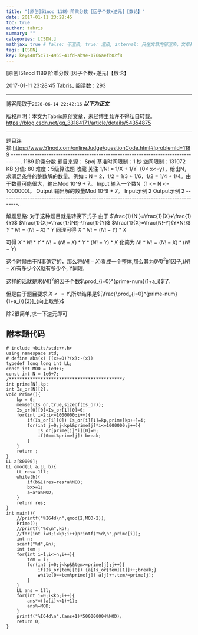 ```yaml
---
title: "[原创]51nod 1189 阶乘分数 [因子个数+逆元]【数论】"
date: 2017-01-11 23:28:45
toc: true
author: tabris
summary: ""
categories: [CSDN,]
mathjax: true # false: 不渲染, true: 渲染, internal: 只在文章内部渲染，文章列表中不渲染
tags: [CSDN]
key: key448f5c71-4955-41fd-ab9e-1766aefb02f8
---
```


[原创]51nod 1189 阶乘分数 [因子个数+逆元]【数论】

2017-01-11 23:28:45  [Tabris_](https://me.csdn.net/qq_33184171) 阅读数：293

---

博客爬取于`2020-06-14 22:42:16`
***以下为正文***

版权声明：本文为Tabris原创文章，未经博主允许不得私自转载。
https://blog.csdn.net/qq_33184171/article/details/54354875

<!-- more -->

---

题目连接:https://www.51nod.com/onlineJudge/questionCode.html#!problemId=1189
----------------------------------------------------------------------------------.
1189 阶乘分数
题目来源： Spoj
基准时间限制：1 秒 空间限制：131072 KB 分值: 80 难度：5级算法题 收藏  关注
1/N! = 1/X + 1/Y（0< x<=y），给出N，求满足条件的整数解的数量。例如：N = 2，1/2 = 1/3 + 1/6，1/2 = 1/4 + 1/4。由于数量可能很大，输出Mod 10^9 + 7。
Input
输入一个数N（1 <= N <= 1000000)。
Output
输出解的数量Mod 10^9 + 7。
Input示例
2
Output示例
2
-------------------------------------------------------------------------------------.

解题思路:
对于这种题目就是转换下式子
由于
$\frac{1}{N!}=\frac{1}{X}+\frac{1}{Y}$
$\frac{1}{X}=\frac{1}{N!}-\frac{1}{Y}$
$\frac{1}{X}=\frac{N!-Y}{Y*N!}$
$Y*N!=(N!-X)*Y$
同理可得
$X*N!=(N!-Y)*X$

可得
$X*N!*Y*N!=(N!-X)*Y*(N!-Y)*X$
化简为
$N!*N!=(N!-X)*(N!-Y)$

这个时候由于N事确定的，那么将$(N!-X)$看成一个整体,那么其为$(N!)^2$的因子,$(N!-X)$有多少个X就有多少个,
Y同理.

这样的话就是求$(N!)^2$的因子个数$\prod_{i=0}^{prime-num}(1+a_i)$了.

但是由于题目要求,$X<=Y$,所以结果是$[\frac{\prod_{i=0}^{prime-num}(1+a_i)}{2}]_{向上取整}$

除2很简单,求一下逆元即可


附本题代码
---------------------------------------
```
# include <bits/stdc++.h>
using namespace std;
# define abs(x) ((x>=0)?(x):-(x))
typedef long long int LL;
const int MOD = 1e9+7;
const int N = 1e6+7;
/*******************************************/
int prime[N],kp;
int Is_or[N][2];
void Prime(){
    kp = 0;
    memset(Is_or,true,sizeof(Is_or));
    Is_or[0][0]=Is_or[1][0]=0;
    for(int i=2;i<=1000000;i++){
        if(Is_or[i][0]) Is_or[i][1]=kp,prime[kp++]=i;
        for(int j=0;j<kp&&prime[j]*i<=1000000;j++){
            Is_or[prime[j]*i][0]=0;
            if(0==i%prime[j]) break;
        }
    }
    return ;
}
LL a[80000];
LL qmod(LL a,LL b){
    LL res= 1ll;
    while(b){
        if(b&1)res=res*a%MOD;
        b>>=1;
        a=a*a%MOD;
    }
    return res;
}
int main(){
    //printf("%I64d\n",qmod(2,MOD-2));
    Prime();
    //printf("%d\n",kp);
    //for(int i=0;i<kp;i++)printf("%d\n",prime[i]);
    int n;
    scanf("%d",&n);
    int tem ;
    for(int i=1;i<=n;i++){
        tem = i;
        for(int j=0;j<kp&&tem>=prime[j];j++){
            if(Is_or[tem][0]) {a[Is_or[tem][1]]++;break;}
            while(0==tem%prime[j]) a[j]++,tem/=prime[j];
        }
    }
    LL ans = 1ll;
    for(int i=0;i<kp;i++){
        ans*=((a[i]<<1)+1);
        ans%=MOD;
    }
    printf("%I64d\n",(ans+1)*500000004%MOD);
    return 0;
}
```
